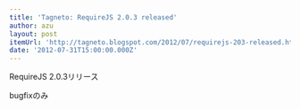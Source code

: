 ```yaml
---
title: 'Tagneto: RequireJS 2.0.3 released'
author: azu
layout: post
itemUrl: 'http://tagneto.blogspot.com/2012/07/requirejs-203-released.html'
date: '2012-07-31T15:00:00.000Z'
---
```

RequireJS 2.0.3リリース

bugfixのみ
